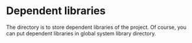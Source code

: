 # Dependent libraries

The directory is to store dependent libraries of the project. Of course,  you can put dependent libraries in global system library directory.